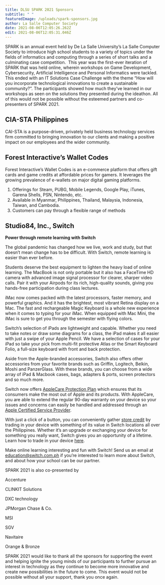 ```yaml
---
title: DLSU SPARK 2021 Sponsors
subtitle: " "
featuredImage: /uploads/spark-sponsors.jpg
author: La Salle Computer Society
date: 2021-08-06T12:05:26.262Z
edit: 2021-08-06T12:05:31.046Z
---
```

SPARK is an annual event held by De La Salle University’s La Salle Computer Society to introduce high school students to a variety of topics under the fields of informatics and computing through a series of short talks and a culminating case competition.  This year was the first-ever iteration of SPARK that was held online, wherein workshops on Game Development, Cybersecurity, Artificial Intelligence and Personal Informatics were tackled. This ended with an IT Solutions Case Challenge with the theme “How will you incorporate technological innovations to create a sustainable community?”. The participants showed how much they’ve learned in our workshops as seen on the solutions they presented during the ideathon. All of this would not be possible without the esteemed partners and co-presenters of SPARK 2021.

## CIA-STA Philippines

CAI-STA is a purpose-driven, privately held business technology services firm committed to bringing innovation to our clients and making a positive impact on our employees and the wider community.

## Forest Interactive’s Wallet Codes

Forest Interactive’s Wallet Codes is an e-commerce platform that offers gift cards and game credits at affordable prices for gamers. It leverages the growing prevalence of e-wallets on major digital gaming platforms.

1. Offerings for Steam, PUBG, Mobile Legends, Google Play, iTunes, Garena Shells, PSN, Nintendo, etc.
2. Available in Myanmar, Philippines, Thailand, Malaysia, Indonesia, Taiwan, and Cambodia.
3. Customers can pay through a flexible range of methods

## Studio84, Inc., Switch

**Power through remote learning with Switch**

The global pandemic has changed how we live, work and study, but that doesn’t mean change has to be difficult. With Switch, remote learning is easier than ever before.

Students deserve the best equipment to lighten the heavy load of online learning. The MacBook is not only portable but it also has a FaceTime HD camera with advanced image signal processor for clearer, sharper video calls. Pair it with your Airpods for its rich, high-quality sounds, giving you hands-free participation during class lectures.

iMac now comes packed with the latest processors, faster memory, and powerful graphics. And it has the brightest, most vibrant Retina display on a Mac. The fast and rechargeable Magic Keyboard is a whole new experience when it comes to typing for your iMac. When equipped with Mac Mini, the iMac is sure to get you through the semester with flying colors.

Switch’s selection of iPads are lightweight and capable. Whether you need to take notes or draw some diagrams for a class, the iPad makes it all easier with just a swipe of your Apple Pencil. We have a selection of cases for your iPad so take your pick from multi-fit protective Atlas or the Smart Keyboard Folio, a full-size keyboard with front and back protection.

Aside from the Apple-branded accessories, Switch also offers other accessories from your favorite brands such as Griffin, Logitech, Belkin, Moshi and PanzerGlass. With these brands, you can choose from a wide array of iPad & Macbook cases, bags, adapters & ports, screen protectors and so much more. 

Switch now offers [AppleCare Protection Plan](https://istore.ph/blogs/newsroom/applecare-products) which ensures that its consumers make the most out of Apple and its products. With AppleCare, you are able to extend the regular 90-day warranty on your device so your issues and concerns can easily be handled and addressed through an [Apple Certified Service Provider](https://istore.ph/blogs/newsroom/why-should-you-choose-an-apple-authorized-service-provider).

With just a click of a button, you can conveniently gather [store credit](https://istore.ph/blogs/newsroom/get-more-value-out-of-your-old-device-when-you-trade-in) by trading in your device with something of its value in Switch locations all over the Philippines. Whether it’s an upgrade or exchanging your device for something you really want, Switch gives you an opportunity of a lifetime. Learn how to trade in your device [here](https://istore.ph/pages/trade-in).

Make online learning interesting and fun with Switch! Send us an email at education@switch.com.ph if you’re interested to learn more about Switch, and about how your school can be our partner.

SPARK 2021 is also co-presented by 

Accenture 

CLINKIT Solutions

DXC technology

JPMorgan Chase & Co.

MSI

SGV 

Navitaire

Orange & Bronze 

SPARK 2021 would like to thank all the sponsors for supporting the event and helping ignite the young minds of our participants to further pursue an interest in technology as they continue to become more innovative and create new possibilities in the future to come. This event would not be possible without all your support, thank you once again.